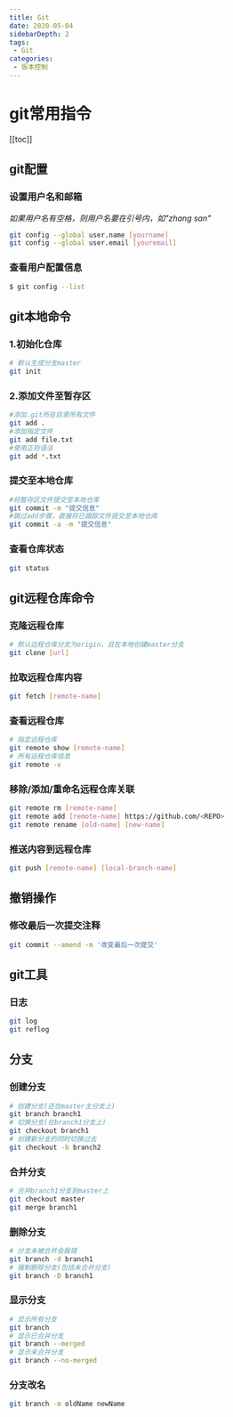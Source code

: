 ```yaml
---
title: Git
date: 2020-05-04
sidebarDepth: 2
tags:
 - Git
categories:
 - 版本控制
---
```


# git常用指令
[[toc]]
## git配置
### 设置用户名和邮箱
*如果用户名有空格，则用户名要在引号内，如"zhang san"*
```sh
git config --global user.name [yourname]
git config --global user.email [youremail]
```
### 查看用户配置信息
```sh
$ git config --list
```
## git本地命令
### 1.初始化仓库
```sh
# 默认生成分支master
git init
```
### 2.添加文件至暂存区
```sh
#添加.git所在目录所有文件
git add .
#添加指定文件
git add file.txt
#使用正则语法
git add *.txt
```
### 提交至本地仓库
```sh
#将暂存区文件提交至本地仓库
git commit -m "提交信息"
#跳过add步骤，直接将已跟踪文件提交至本地仓库
git commit -a -m "提交信息"
```
### 查看仓库状态
```sh
git status
```
## git远程仓库命令 
### 克隆远程仓库
```sh
# 默认远程仓库分支为origin，且在本地创建master分支
git clone [url]
```
### 拉取远程仓库内容
```sh
git fetch [remote-name]
```
### 查看远程仓库
```sh
# 指定远程仓库
git remote show [remote-name]
# 所有远程仓库信息
git remote -v
```
### 移除/添加/重命名远程仓库关联
```sh
git remote rm [remote-name]
git remote add [remote-name] https://github.com/<REPO>
git remote rename [old-name] [new-name]
```
### 推送内容到远程仓库
```sh
git push [remote-name] [local-branch-name]
```

## 撤销操作
### 修改最后一次提交注释
```sh
git commit --amend -m '改变最后一次提交'
```
## git工具
### 日志
```sh
git log
git reflog
```
## 分支
### 创建分支
```sh
# 创建分支(还在master主分支上)
git branch branch1
# 切换分支(在branch1分支上)
git checkout branch1
# 创建新分支的同时切换过去
git checkout -b branch2
```
### 合并分支
```sh
# 合并branch1分支到master上
git checkout master
git merge branch1
```
### 删除分支
```sh
# 分支未被合并会报错
git branch -d branch1
# 强制删除分支(包括未合并分支)
git branch -D branch1
```
### 显示分支
```sh
# 显示所有分支
git branch
# 显示已合并分支
git branch --merged
# 显示未合并分支
git branch --no-merged
```
### 分支改名
```sh
git branch -m oldName newName
```


